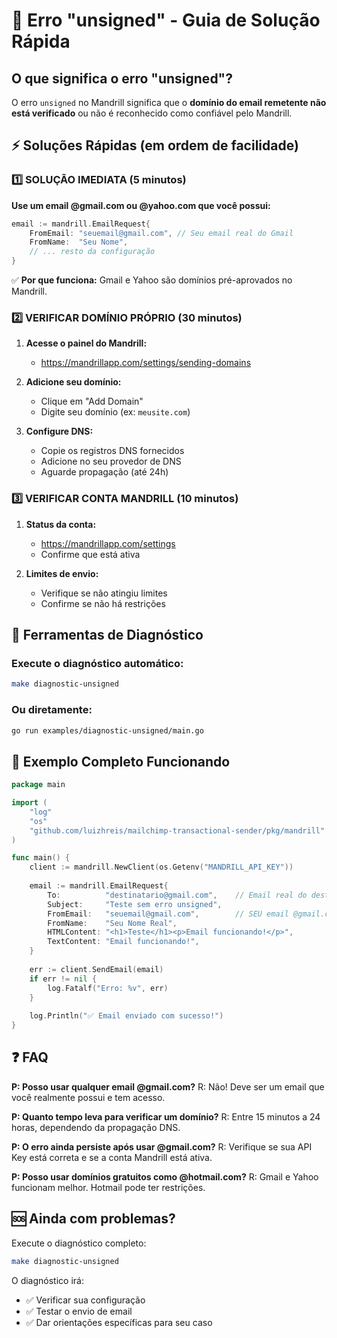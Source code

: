 # 🚨 Erro "unsigned" - Guia de Solução Rápida

## O que significa o erro "unsigned"?

O erro `unsigned` no Mandrill significa que o **domínio do email remetente não está verificado** ou não é reconhecido como confiável pelo Mandrill.

## ⚡ Soluções Rápidas (em ordem de facilidade)

### 1️⃣ SOLUÇÃO IMEDIATA (5 minutos)
**Use um email @gmail.com ou @yahoo.com que você possui:**

```go
email := mandrill.EmailRequest{
    FromEmail: "seuemail@gmail.com", // Seu email real do Gmail
    FromName:  "Seu Nome",
    // ... resto da configuração
}
```

✅ **Por que funciona:** Gmail e Yahoo são domínios pré-aprovados no Mandrill.

### 2️⃣ VERIFICAR DOMÍNIO PRÓPRIO (30 minutos)

1. **Acesse o painel do Mandrill:**
   - https://mandrillapp.com/settings/sending-domains

2. **Adicione seu domínio:**
   - Clique em "Add Domain"
   - Digite seu domínio (ex: `meusite.com`)

3. **Configure DNS:**
   - Copie os registros DNS fornecidos
   - Adicione no seu provedor de DNS
   - Aguarde propagação (até 24h)

### 3️⃣ VERIFICAR CONTA MANDRILL (10 minutos)

1. **Status da conta:**
   - https://mandrillapp.com/settings
   - Confirme que está ativa

2. **Limites de envio:**
   - Verifique se não atingiu limites
   - Confirme se não há restrições

## 🔧 Ferramentas de Diagnóstico

### Execute o diagnóstico automático:
```bash
make diagnostic-unsigned
```

### Ou diretamente:
```bash
go run examples/diagnostic-unsigned/main.go
```

## 📝 Exemplo Completo Funcionando

```go
package main

import (
    "log"
    "os"
    "github.com/luizhreis/mailchimp-transactional-sender/pkg/mandrill"
)

func main() {
    client := mandrill.NewClient(os.Getenv("MANDRILL_API_KEY"))
    
    email := mandrill.EmailRequest{
        To:          "destinatario@gmail.com",    // Email real do destinatário
        Subject:     "Teste sem erro unsigned",
        FromEmail:   "seuemail@gmail.com",        // SEU email @gmail.com
        FromName:    "Seu Nome Real",
        HTMLContent: "<h1>Teste</h1><p>Email funcionando!</p>",
        TextContent: "Email funcionando!",
    }
    
    err := client.SendEmail(email)
    if err != nil {
        log.Fatalf("Erro: %v", err)
    }
    
    log.Println("✅ Email enviado com sucesso!")
}
```

## ❓ FAQ

**P: Posso usar qualquer email @gmail.com?**
R: Não! Deve ser um email que você realmente possui e tem acesso.

**P: Quanto tempo leva para verificar um domínio?**
R: Entre 15 minutos a 24 horas, dependendo da propagação DNS.

**P: O erro ainda persiste após usar @gmail.com?**
R: Verifique se sua API Key está correta e se a conta Mandrill está ativa.

**P: Posso usar domínios gratuitos como @hotmail.com?**
R: Gmail e Yahoo funcionam melhor. Hotmail pode ter restrições.

## 🆘 Ainda com problemas?

Execute o diagnóstico completo:
```bash
make diagnostic-unsigned
```

O diagnóstico irá:
- ✅ Verificar sua configuração
- ✅ Testar o envio de email
- ✅ Dar orientações específicas para seu caso